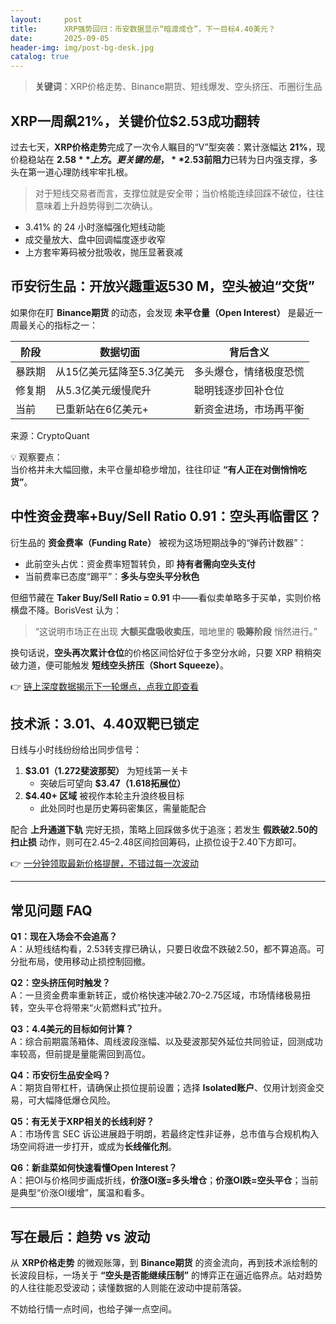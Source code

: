 ```yaml
---
layout:     post
title:      XRP强势回归：币安数据显示“暗渡成仓”，下一目标4.40美元？
date:       2025-09-05
header-img: img/post-bg-desk.jpg
catalog: true
---
```


> **关键词**：XRP价格走势、Binance期货、短线爆发、空头挤压、币圈衍生品

## XRP一周飙21%，关键价位$2.53成功翻转

过去七天，**XRP价格走势**完成了一次令人瞩目的“V”型突袭：累计涨幅达 **21%**，现价稳稳站在 **$2.58** 上方。更关键的是，**$2.53前阻力**已转为日内强支撑，多头在第一道心理防线牢牢扎根。

> 对于短线交易者而言，支撑位就是安全带；当价格能连续回踩不破位，往往意味着上升趋势得到二次确认。

- 3.41% 的 24 小时涨幅强化短线动能  
- 成交量放大、盘中回调幅度逐步收窄  
- 上方套牢筹码被分批吸收，抛压显著衰减  

## 币安衍生品：开放兴趣重返530 M，空头被迫“交货”

如果你在盯 **Binance期货** 的动态，会发现 **未平仓量（Open Interest）** 是最近一周最关心的指标之一：

| 阶段       | 数据切面   | 背后含义       |
|-----------|------------|----------------|
| 暴跌期     | 从15亿美元猛降至5.3亿美元 | 多头爆仓，情绪极度恐慌 |
| 修复期     | 从5.3亿美元缓慢爬升       | 聪明钱逐步回补仓位 |
| 当前       | 已重新站在6亿美元+         | 新资金进场，市场再平衡 |

来源：CryptoQuant

💡 观察要点：  
当价格并未大幅回撤，未平仓量却稳步增加，往往印证 **“有人正在对倒悄悄吃货”**。

## 中性资金费率+Buy/Sell Ratio 0.91：空头再临雷区？

衍生品的 **资金费率（Funding Rate）** 被视为这场短期战争的“弹药计数器”：

- 此前空头占优：资金费率短暂转负，即 **持有者需向空头支付**  
- 当前费率已态度“踢平”：**多头与空头平分秋色**  

但细节藏在 **Taker Buy/Sell Ratio = 0.91** 中——看似卖单略多于买单，实则价格横盘不降。BorisVest 认为：

> “这说明市场正在出现 **大额买盘吸收卖压**，暗地里的 **吸筹阶段** 悄然进行。”

换句话说，**空头再次累计仓位**的价格区间恰好位于多空分水岭，只要 XRP 稍稍突破力道，便可能触发 **短线空头挤压（Short Squeeze）**。

👉 [链上深度数据揭示下一轮爆点，点我立即查看](https://okxdog.com/)

## 技术派：$3.01、$4.40双靶已锁定

日线与小时线纷纷给出同步信号：

1. **$3.01（1.272斐波那契）** 为短线第一关卡  
   - 突破后可望向 **$3.47（1.618拓展位）**  
2. **$4.40+ 区域** 被视作本轮主升浪终极目标  
   - 此处同时也是历史筹码密集区，需量能配合  

配合 **上升通道下轨** 完好无损，策略上回踩做多优于追涨；若发生 **假跌破2.50的扫止损** 动作，则可在2.45–2.48区间捡回筹码，止损位设于2.40下方即可。

👉 [一分钟领取最新价格提醒，不错过每一次波动](https://okxdog.com/)

---

## 常见问题 FAQ

**Q1：现在入场会不会追高？**  
A：从短线结构看，2.53转支撑已确认，只要日收盘不跌破2.50，都不算追高。可分批布局，使用移动止损控制回撤。

**Q2：空头挤压何时触发？**  
A：一旦资金费率重新转正，或价格快速冲破2.70–2.75区域，市场情绪极易扭转，空头平仓将带来“火箭燃料式”拉升。

**Q3：4.4美元的目标如何计算？**  
A：综合前期震荡箱体、周线波段涨幅、以及斐波那契外延位共同验证，回测成功率较高，但前提是量能需回到高位。

**Q4：币安衍生品安全吗？**  
A：期货自带杠杆，请确保止损位提前设置；选择 **Isolated账户**、仅用计划资金交易，可大幅降低爆仓风险。

**Q5：有无关于XRP相关的长线利好？**  
A：市场传言 SEC 诉讼进展趋于明朗，若最终定性非证券，总市值与合规机构入场空间将进一步打开，或成为**长线催化剂**。

**Q6：新韭菜如何快速看懂Open Interest？**  
A：把OI与价格同步画成折线，**价涨OI涨=多头增仓**；**价涨OI跌=空头平仓**；当前是典型“价涨OI缓增”，属温和看多。

---

## 写在最后：趋势 vs 波动

从 **XRP价格走势** 的微观账簿，到 **Binance期货** 的资金流向，再到技术派绘制的长波段目标，一场关于 **“空头是否能继续压制”** 的博弈正在逼近临界点。站对趋势的人往往能忍受波动；读懂数据的人则能在波动中提前落袋。

不妨给行情一点时间，也给子弹一点空间。